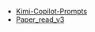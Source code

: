 - [Kimi-Copilot-Prompts](DailyUse/Kimi-Copilot-Prompts.md)
- [Paper_read_v3](Prompts-Academic/Paper_read_v3.md)